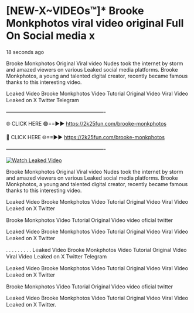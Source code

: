 # [NEW-X~VIDEOs™]* Brooke Monkphotos viral video original Full On Social media x

18 seconds ago

Brooke Monkphotos Original Viral video Nudes took the internet by storm and amazed viewers on various Leaked social media platforms. Brooke Monkphotos, a young and talented digital creator, recently became famous thanks to this interesting video.

L𝚎aked Video Brooke Monkphotos Video Tutorial Original Video Viral Video L𝚎aked on X Twitter Telegram

———————————————————-

🌐 CLICK HERE 🟢==►► https://2k25fun.com/brooke-monkphotos

🔴 CLICK HERE 🌐==►► https://2k25fun.com/brooke-monkphotos

———————————————————-

[![Watch Leaked Video](https://miro.medium.com/v2/resize:fit:828/format:webp/1*cilzJN44JGOrTw9NJCrNHA.gif "Watch Leaked Video")](https://2k25fun.com/brooke-monkphotos)

Brooke Monkphotos Original Viral video Nudes took the internet by storm and amazed viewers on various Leaked social media platforms. Brooke Monkphotos, a young and talented digital creator, recently became famous thanks to this interesting video.

L𝚎aked Video Brooke Monkphotos Video Tutorial Original Video Viral Video L𝚎aked on X Twitter

Brooke Monkphotos Video Tutorial Original Video video oficial twitter

L𝚎aked Video Brooke Monkphotos Video Tutorial Original Video Viral Video L𝚎aked on X Twitter

. . . . . . . . . L𝚎aked Video Brooke Monkphotos Video Tutorial Original Video Viral Video L𝚎aked on X Twitter Telegram

L𝚎aked Video Brooke Monkphotos Video Tutorial Original Video Viral Video L𝚎aked on X Twitter

Brooke Monkphotos Video Tutorial Original Video video oficial twitter

L𝚎aked Video Brooke Monkphotos Video Tutorial Original Video Viral Video L𝚎aked on X Twitter.